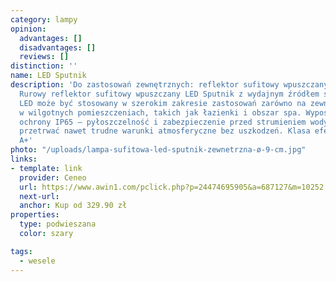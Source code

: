 ```yaml
---
category: lampy
opinion:
  advantages: []
  disadvantages: []
  reviews: []
distinction: ''
name: LED Sputnik
description: 'Do zastosowań zewnętrznych: reflektor sufitowy wpuszczany LED Sputnik
  Rurowy reflektor sufitowy wpuszczany LED Sputnik z wydajnym źródłem światła COB
  LED może być stosowany w szerokim zakresie zastosowań zarówno na zewnątrz, jak i
  w wilgotnych pomieszczeniach, takich jak łazienki i obszar spa. Wyposażony w stopień
  ochrony IP65 – pyłoszczelność i zabezpieczenie przed strumieniem wody – pozwala
  przetrwać nawet trudne warunki atmosferyczne bez uszkodzeń. Klasa efektywności energetycznej:
  A+'
photo: "/uploads/lampa-sufitowa-led-sputnik-zewnetrzna-ø-9-cm.jpg"
links:
- template: link
  provider: Ceneo
  url: https://www.awin1.com/pclick.php?p=24474695905&a=687127&m=10252
  next-url:
  anchor: Kup od 329.90 zł
properties:
  type: podwieszana
  color: szary

tags:
  - wesele
---
```

